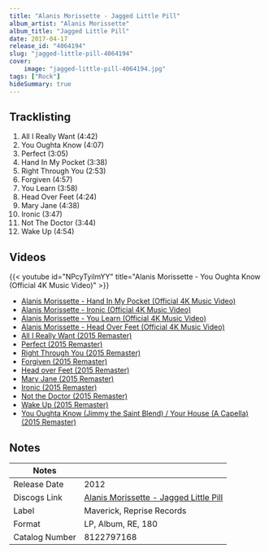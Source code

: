 ```yaml
---
title: "Alanis Morissette - Jagged Little Pill"
album_artist: "Alanis Morissette"
album_title: "Jagged Little Pill"
date: 2017-04-17
release_id: "4064194"
slug: "jagged-little-pill-4064194"
cover:
    image: "jagged-little-pill-4064194.jpg"
tags: ["Rock"]
hideSummary: true
---
```


## Tracklisting
1. All I Really Want (4:42)
2. You Oughta Know (4:07)
3. Perfect (3:05)
4. Hand In My Pocket (3:38)
5. Right Through You (2:53)
6. Forgiven (4:57)
7. You Learn (3:58)
8. Head Over Feet (4:24)
9. Mary Jane (4:38)
10. Ironic (3:47)
11. Not The Doctor (3:44)
12. Wake Up (4:54)

## Videos
{{< youtube id="NPcyTyilmYY" title="Alanis Morissette - You Oughta Know (Official 4K Music Video)" >}}
- [Alanis Morissette - Hand In My Pocket (Official 4K Music Video)](https://www.youtube.com/watch?v=CUjIY_XxF1g)
- [Alanis Morissette - Ironic (Official 4K Music Video)](https://www.youtube.com/watch?v=Jne9t8sHpUc)
- [Alanis Morissette - You Learn (Official 4K Music Video)](https://www.youtube.com/watch?v=GFW-WfuX2Dk)
- [Alanis Morissette - Head Over Feet (Official 4K Music Video)](https://www.youtube.com/watch?v=4iuO49jbovg)
- [All I Really Want (2015 Remaster)](https://www.youtube.com/watch?v=9t9HQMGfGrY)
- [Perfect (2015 Remaster)](https://www.youtube.com/watch?v=jZ-_oyHFdeM)
- [Right Through You (2015 Remaster)](https://www.youtube.com/watch?v=gpCE80nmeTw)
- [Forgiven (2015 Remaster)](https://www.youtube.com/watch?v=-9DnL-TlyJw)
- [Head over Feet (2015 Remaster)](https://www.youtube.com/watch?v=r5thPd3hAKs)
- [Mary Jane (2015 Remaster)](https://www.youtube.com/watch?v=HYHx5NlUlZk)
- [Ironic (2015 Remaster)](https://www.youtube.com/watch?v=Adu-EfJbuBs)
- [Not the Doctor (2015 Remaster)](https://www.youtube.com/watch?v=Jpm3SPXeB2I)
- [Wake Up (2015 Remaster)](https://www.youtube.com/watch?v=JX6FbIkfyro)
- [You Oughta Know (Jimmy the Saint Blend) / Your House (A Capella) (2015 Remaster)](https://www.youtube.com/watch?v=SIVIzG86_jE)

## Notes

| Notes          |             |
| ---------------| ----------- |
| Release Date   | 2012 |
| Discogs Link   | [Alanis Morissette - Jagged Little Pill](https://www.discogs.com/release/4064194) |
| Label          | Maverick, Reprise Records |
| Format         | LP, Album, RE, 180 |
| Catalog Number | 8122797168 |

